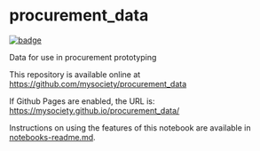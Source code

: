 
# procurement_data

[![badge](https://mybinder.org/badge.svg)](https://mybinder.org/v2/gh/mysociety/procurement_data/HEAD)

Data for use in procurement prototyping

This repository is available online at https://github.com/mysociety/procurement_data

If Github Pages are enabled, the URL is: https://mysociety.github.io/procurement_data/

Instructions on using the features of this notebook are available in [notebooks-readme.md](notebooks-readme.md).
